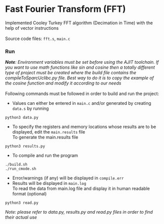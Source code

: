 # Fast Fourier Transform (FFT)
Implemented Cooley Turkey FFT algorithm (Decimation in Time) with the help of vector instructions<br><br>
Source code files: ```fft.s```, ```main.c```

### Run
***Note**: Environment variables must be set before using the AJIT toolchain. If you want to use math functions like sin and cosine then a totally different type of project must be created where the build file contains the compileToSparcUclibc.py file. Best way to do it is to copy the example of the cosine function and modify it according to our needs*<br><br>
Following commands must be followed in order to build and run the project:
+ Values can either be entered in ```main.c``` and/or generated by creating ```data.s``` by running
```
python3 data.py
```
+ To specify the registers and memory locations whose results are to be displayed, edit the ```main.results``` file\
To generate the main.results file
```
python3 results.py
```
+ To compile and run the program
```
./build.sh 
./run_cmode.sh 
```
+ Error/warnings (if any) will be displayed in ```compile.err```
+ Results will be displayed in ```main.log```\
To read the data from main.log file and display it in human readable format (optional) 
```
python3 read.py
```
*Note: please refer to data.py, results.py and read.py files in order to find their actual use*


